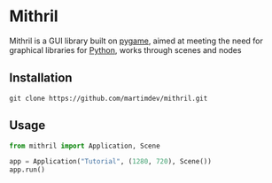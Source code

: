 # Mithril

Mithril is a GUI library built on [pygame](https://www.pygame.org), aimed at meeting the need for graphical libraries for [Python](https://www.python.org/), works through scenes and nodes

## Installation

```
git clone https://github.com/martimdev/mithril.git
```

## Usage

```Python
from mithril import Application, Scene

app = Application("Tutorial", (1280, 720), Scene())
app.run()
```
